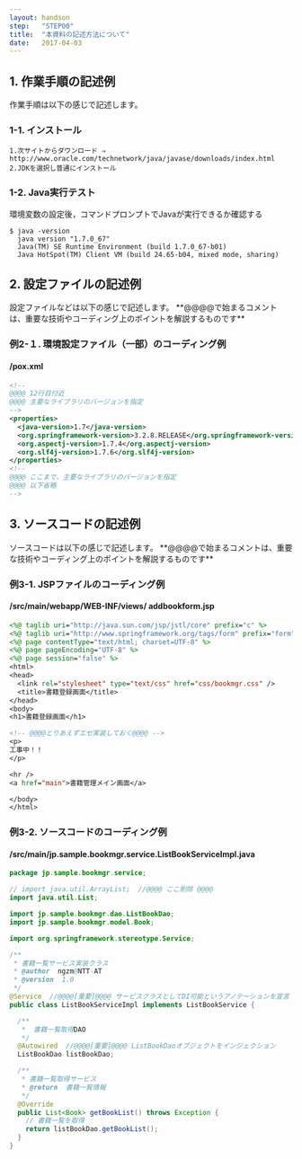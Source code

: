 ```yaml
---
layout: handson
step:   "STEP00"
title:  "本資料の記述方法について"
date:   2017-04-03
---
```

<h2 class="handson">1. 作業手順の記述例</h2>

作業手順は以下の感じで記述します。

### 1-1. インストール

```
1.次サイトからダウンロード ⇒ http://www.oracle.com/technetwork/java/javase/downloads/index.html
2.JDKを選択し普通にインストール
```

### 1-2. Java実行テスト
環境変数の設定後，コマンドプロンプトでJavaが実行できるか確認する

```
$ java -version
  java version "1.7.0_67"
  Java(TM) SE Runtime Environment (build 1.7.0_67-b01)
  Java HotSpot(TM) Client VM (build 24.65-b04, mixed mode, sharing)
```

<h2 class="handson">2. 設定ファイルの記述例</h2>
設定ファイルなどは以下の感じで記述します。  
**@@@@で始まるコメントは、重要な技術やコーディング上のポイントを解説するものです**

### 例2-１. 環境設定ファイル（一部）のコーディング例
#### /pox.xml

```xml
<!--
@@@@ 12行目付近 
@@@@ 主要なライブラリのバージョンを指定
-->
<properties>
  <java-version>1.7</java-version>
  <org.springframework-version>3.2.8.RELEASE</org.springframework-version>
  <org.aspectj-version>1.7.4</org.aspectj-version>
  <org.slf4j-version>1.7.6</org.slf4j-version>
</properties>
<!--
@@@@ ここまで、主要なライブラリのバージョンを指定
@@@@ 以下省略
-->
```

<h2 class="handson">3. ソースコードの記述例</h2>
ソースコードは以下の感じで記述します。  
**@@@@で始まるコメントは、重要な技術やコーディング上のポイントを解説するものです**

### 例3-1. JSPファイルのコーディング例
#### /src/main/webapp/WEB-INF/views/ addbookform.jsp

```jsp
<%@ taglib uri="http://java.sun.com/jsp/jstl/core" prefix="c" %>
<%@ taglib uri="http://www.springframework.org/tags/form" prefix="form" %>
<%@ page contentType="text/html; charset=UTF-8" %>
<%@ page pageEncoding="UTF-8" %>
<%@ page session="false" %>
<html>
<head>
  <link rel="stylesheet" type="text/css" href="css/bookmgr.css" />
  <title>書籍登録画面</title>
</head>
<body>
<h1>書籍登録画面</h1>

<!-- @@@@とりあえずエセ実装しておく@@@@ -->
<p>
工事中！！
</p>

<hr />
<a href="main">書籍管理メイン画面</a>

</body>
</html>
```

### 例3-2. ソースコードのコーディング例
#### /src/main/jp.sample.bookmgr.service.ListBookServiceImpl.java

```java
package jp.sample.bookmgr.service;

// import java.util.ArrayList;  //@@@@ ここ削除 @@@@
import java.util.List;

import jp.sample.bookmgr.dao.ListBookDao;
import jp.sample.bookmgr.model.Book;

import org.springframework.stereotype.Service;

/**
 * 書籍一覧サービス実装クラス
 * @author  ngzm@NTT-AT
 * @version  1.0
 */
@Service  //@@@@[重要]@@@@ サービスクラスとしてDI可能というアノテーションを宣言
public class ListBookServiceImpl implements ListBookService {

  /**
   *  書籍一覧取得DAO
   */
  @Autowired  //@@@@[重要]@@@@ ListBookDaoオブジェクトをインジェクション
  ListBookDao listBookDao;

  /**
   * 書籍一覧取得サービス
   * @return  書籍一覧情報
   */
  @Override
  public List<Book> getBookList() throws Exception {
    // 書籍一覧を取得
    return listBookDao.getBookList();
  }
}
```
